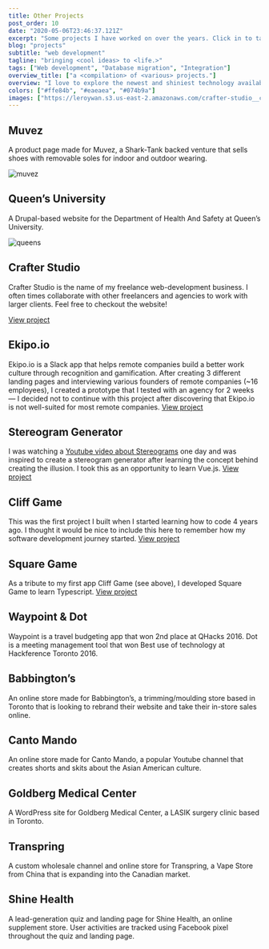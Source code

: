 ```yaml
---
title: Other Projects
post_order: 10
date: "2020-05-06T23:46:37.121Z"
excerpt: "Some projects I have worked on over the years. Click in to take a peak at some of my them!"
blog: "projects"
subtitle: "web development"
tagline: "bringing <cool ideas> to <life.>"
tags: ["Web development", "Database migration", "Integration"]
overview_title: ["a <compilation> of <various> projects."]
overview: "I love to explore the newest and shiniest technology available and my passion for my craft motivates me out of bed every morning as I obsess over bringing unique ideas to life. Below are various projects I have worked on."
colors: ["#ffe84b", "#eaeaea", "#074b9a"]
images: ["https://leroywan.s3.us-east-2.amazonaws.com/crafter-studio__cards.png", "https://leroywan.s3.us-east-2.amazonaws.com/leroywan__other-projects.png"]
---
```


## Muvez
A product page made for Muvez, a Shark-Tank backed venture that sells shoes with removable soles for indoor and outdoor wearing.

![muvez](https://leroywan.s3.us-east-2.amazonaws.com/muvez__product.png)

## Queen’s University
A Drupal-based website for the Department of Health And Safety at Queen’s University.

![queens](https://leroywan.s3.us-east-2.amazonaws.com/queens__site.png)

## Crafter Studio
Crafter Studio is the name of my freelance web-development business. I often times collaborate with other freelancers and agencies to work with larger clients. Feel free to checkout the website!

[View project](https://crafterstu.com/)

## Ekipo.io
Ekipo.io is a Slack app that helps remote companies build a better work culture through recognition and gamification. After creating 3 different landing pages and interviewing various founders of remote companies (~16 employees), I created a prototype that I tested with an agency for 2 weeks — I decided not to continue with this project after discovering that Ekipo.io is not well-suited for most remote companies. [View project](https://ekipo.netlify.app/)

## Stereogram Generator
I was watching a [Youtube video about Stereograms](https://www.youtube.com/watch?v=v8O8Em_RPNg) one day and was inspired to create a stereogram generator after learning the concept behind creating the illusion. I took this as an opportunity to learn Vue.js. [View project](https://leroywan.github.io/stereogram-message-generator/)

## Cliff Game
This was the first project I built when I started learning how to code 4 years ago. I thought it would be nice to include this here to remember how my software development journey started. [View project](http://leroywan.github.io/CliffGame/)

## Square Game
As a tribute to my first app Cliff Game (see above), I developed Square Game to learn Typescript. [View project](https://leroywan.github.io/square-game/)

## Waypoint & Dot
Waypoint is a travel budgeting app that won 2nd place at QHacks 2016. Dot is a meeting management tool that won Best use of technology at Hackference Toronto 2016.

## Babbington’s
An online store made for Babbington’s, a trimming/moulding store based in Toronto that is looking to rebrand their website and take their in-store sales online.

## Canto Mando
An online store made for Canto Mando, a popular Youtube channel that creates shorts and skits about the Asian American culture.

## Goldberg Medical Center
A WordPress site for Goldberg Medical Center, a LASIK surgery clinic based in Toronto. 

## Transpring
A custom wholesale channel and online store for Transpring, a Vape Store from China that is expanding into the Canadian market.

## Shine Health
A lead-generation quiz and landing page for Shine Health, an online supplement store. User activities are tracked using Facebook pixel throughout the quiz and landing page.
